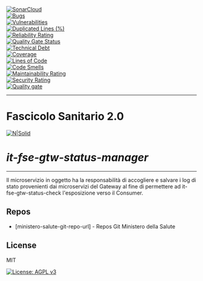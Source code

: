 [![SonarCloud](https://sonarcloud.io/images/project_badges/sonarcloud-black.svg)](https://sonarcloud.io/summary/new_code?id=it.finanze.sanita.fse2%3Agtw-status-manager)
<br/>
[![Bugs](https://sonarcloud.io/api/project_badges/measure?project=it.finanze.sanita.fse2%3Agtw-status-manager&metric=bugs)](https://sonarcloud.io/summary/new_code?id=it.finanze.sanita.fse2%3Agtw-status-manager)
<br/>
[![Vulnerabilities](https://sonarcloud.io/api/project_badges/measure?project=it.finanze.sanita.fse2%3Agtw-status-manager&metric=vulnerabilities)](https://sonarcloud.io/summary/new_code?id=it.finanze.sanita.fse2%3Agtw-status-manager)
<br/>
[![Duplicated Lines (%)](https://sonarcloud.io/api/project_badges/measure?project=it.finanze.sanita.fse2%3Agtw-status-manager&metric=duplicated_lines_density)](https://sonarcloud.io/summary/new_code?id=it.finanze.sanita.fse2%3Agtw-status-manager)
<br/>
[![Reliability Rating](https://sonarcloud.io/api/project_badges/measure?project=it.finanze.sanita.fse2%3Agtw-status-manager&metric=reliability_rating)](https://sonarcloud.io/summary/new_code?id=it.finanze.sanita.fse2%3Agtw-status-manager)
<br/>
[![Quality Gate Status](https://sonarcloud.io/api/project_badges/measure?project=it.finanze.sanita.fse2%3Agtw-status-manager&metric=alert_status)](https://sonarcloud.io/summary/new_code?id=it.finanze.sanita.fse2%3Agtw-status-manager)
<br/>
[![Technical Debt](https://sonarcloud.io/api/project_badges/measure?project=it.finanze.sanita.fse2%3Agtw-status-manager&metric=sqale_index)](https://sonarcloud.io/summary/new_code?id=it.finanze.sanita.fse2%3Agtw-status-manager)
<br/>
[![Coverage](https://sonarcloud.io/api/project_badges/measure?project=it.finanze.sanita.fse2%3Agtw-status-manager&metric=coverage)](https://sonarcloud.io/summary/new_code?id=it.finanze.sanita.fse2%3Agtw-status-manager)
<br/>
[![Lines of Code](https://sonarcloud.io/api/project_badges/measure?project=it.finanze.sanita.fse2%3Agtw-status-manager&metric=ncloc)](https://sonarcloud.io/summary/new_code?id=it.finanze.sanita.fse2%3Agtw-status-manager)
<br/>
[![Code Smells](https://sonarcloud.io/api/project_badges/measure?project=it.finanze.sanita.fse2%3Agtw-status-manager&metric=code_smells)](https://sonarcloud.io/summary/new_code?id=it.finanze.sanita.fse2%3Agtw-status-manager)
<br/>
[![Maintainability Rating](https://sonarcloud.io/api/project_badges/measure?project=it.finanze.sanita.fse2%3Agtw-status-manager&metric=sqale_rating)](https://sonarcloud.io/summary/new_code?id=it.finanze.sanita.fse2%3Agtw-status-manager)
<br/>
[![Security Rating](https://sonarcloud.io/api/project_badges/measure?project=it.finanze.sanita.fse2%3Agtw-status-manager&metric=security_rating)](https://sonarcloud.io/summary/new_code?id=it.finanze.sanita.fse2%3Agtw-status-manager)
<br/>
[![Quality gate](https://sonarcloud.io/api/project_badges/quality_gate?project=it.finanze.sanita.fse2%3Agtw-status-manager)](https://sonarcloud.io/summary/new_code?id=it.finanze.sanita.fse2%3Agtw-status-manager)
<br/>

---

# Fascicolo Sanitario 2.0
[![N|Solid](https://www.sogei.it/content/dam/sogei/loghi/Sogei_logo_304.svg)](https://www.sogei.it/it/sogei-homepage.html)

# _it-fse-gtw-status-manager_


---

Il microservizio in oggetto ha la responsabilità di accogliere e salvare i log di stato provenienti dai microservizi del Gateway al fine di permettere ad it-fse-gtw-status-check l'esposizione verso il Consumer.


## Repos
- [ministero-salute-git-repo-url] - Repos Git Ministero della Salute

## License

MIT

[![License: AGPL v3](https://img.shields.io/badge/License-AGPL_v3-blue.svg)](https://www.gnu.org/licenses/agpl-3.0)
